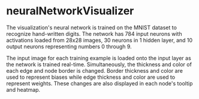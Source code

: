 # neuralNetworkVisualizer
The visualization's neural network is trained on the MNIST dataset to recognize hand-written digits. The network has 784 input neurons with activations loaded from 28x28 images, 30 neurons in 1 hidden layer, and 10 output neurons representing numbers 0 through 9.

The input image for each training example is loaded onto the input layer as the network is trained real-time. Simultaneously, the thickness and color of each edge and node border is changed. Border thickness and color are used to represent biases while edge thickness and color are used to represent weights. These changes are also displayed in each node's tooltip and heatmap.
